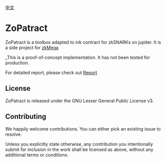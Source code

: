 [中文](https://github.com/patractlabs/ZoPatract/blob/master/README_zh.md)

# ZoPatract

ZoPatract is a toolbox adapted to ink contract for zkSNARKs on jupiter. It is a side project for [zkMega](https://github.com/patractlabs/zkmega)

_This is a proof-of-concept implementation. It has not been tested for production.

For detailed report, please check out [Report](https://github.com/patractlabs/ZoPatract/blob/master/REPORT_en.md)

## License

ZoPatract is released under the GNU Lesser General Public License v3.

## Contributing

We happily welcome contributions. You can either pick an existing issue to resolve.

Unless you explicitly state otherwise, any contribution you intentionally submit for inclusion in the work shall be licensed as above, without any additional terms or conditions.


